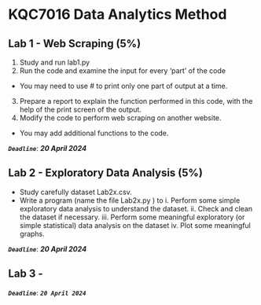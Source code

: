# KQC7016 Data Analytics Method

## Lab 1 - Web Scraping (5%)

1. Study and run lab1.py
2. Run the code and examine the input for every ‘part’ of the code
  * You may need to use # to print only one part of output at a time.
3. Prepare a report to explain the function performed in this code, with the help of the print screen of the output.
4. Modify the code to perform web scraping on another website.
  * You may add additional functions to the code.

***`Deadline`***: ***20 April 2024***

## Lab 2 - Exploratory Data Analysis (5%)
* Study carefully dataset Lab2x.csv.
* Write a program (name the file Lab2x.py ) to
i. Perform some simple exploratory data analysis to understand the dataset.
ii. Check and clean the dataset if necessary.
iii. Perform some meaningful exploratory (or simple statistical) data analysis on the dataset
iv. Plot some meaningful graphs.

***`Deadline`***: ***20 April 2024***

## Lab 3 - 

***`Deadline`***: ***`20 April 2024`***
